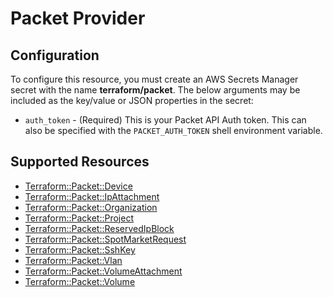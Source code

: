 # Packet Provider

## Configuration

To configure this resource, you must create an AWS Secrets Manager secret with the name **terraform/packet**. The below arguments may be included as the key/value or JSON properties in the secret:

* `auth_token` - (Required) This is your Packet API Auth token. This can also be specified
  with the `PACKET_AUTH_TOKEN` shell environment variable.


## Supported Resources

* [Terraform::Packet::Device](docs/providers/packet/Device.md)
* [Terraform::Packet::IpAttachment](docs/providers/packet/IpAttachment.md)
* [Terraform::Packet::Organization](docs/providers/packet/Organization.md)
* [Terraform::Packet::Project](docs/providers/packet/Project.md)
* [Terraform::Packet::ReservedIpBlock](docs/providers/packet/ReservedIpBlock.md)
* [Terraform::Packet::SpotMarketRequest](docs/providers/packet/SpotMarketRequest.md)
* [Terraform::Packet::SshKey](docs/providers/packet/SshKey.md)
* [Terraform::Packet::Vlan](docs/providers/packet/Vlan.md)
* [Terraform::Packet::VolumeAttachment](docs/providers/packet/VolumeAttachment.md)
* [Terraform::Packet::Volume](docs/providers/packet/Volume.md)